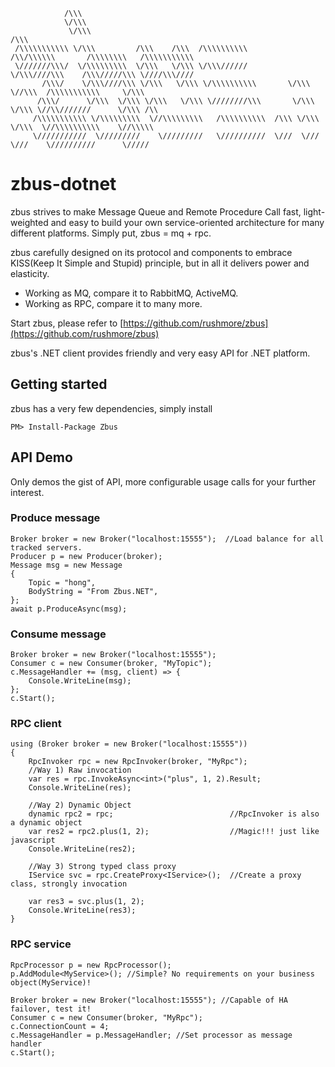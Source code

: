                 /\\\                                                                                            
                \/\\\                                                                                           
                 \/\\\                                                                          /\\\            
     /\\\\\\\\\\\ \/\\\         /\\\    /\\\  /\\\\\\\\\\        /\\/\\\\\\       /\\\\\\\\   /\\\\\\\\\\\      
     \///////\\\/  \/\\\\\\\\\  \/\\\   \/\\\ \/\\\//////        \/\\\////\\\    /\\\/////\\\ \////\\\////      
           /\\\/    \/\\\////\\\ \/\\\   \/\\\ \/\\\\\\\\\\       \/\\\  \//\\\  /\\\\\\\\\\\     \/\\\         
          /\\\/      \/\\\  \/\\\ \/\\\   \/\\\ \////////\\\       \/\\\   \/\\\ \//\\///////      \/\\\ /\\    
         /\\\\\\\\\\\ \/\\\\\\\\\  \//\\\\\\\\\   /\\\\\\\\\\  /\\\ \/\\\   \/\\\  \//\\\\\\\\\\    \//\\\\\    
         \///////////  \/////////    \/////////   \//////////  \///  \///    \///    \//////////      \/////  
         
# zbus-dotnet

zbus strives to make Message Queue and Remote Procedure Call fast, light-weighted and easy to build your own service-oriented architecture for many different platforms. Simply put, zbus = mq + rpc.

zbus carefully designed on its protocol and components to embrace KISS(Keep It Simple and Stupid) principle, but in all it delivers power and elasticity. 

- Working as MQ, compare it to RabbitMQ, ActiveMQ.
- Working as RPC, compare it to many more.

Start zbus, please refer to [https://github.com/rushmore/zbus](https://github.com/rushmore/zbus) 

zbus's .NET client provides friendly and very easy API for .NET platform.

## Getting started

zbus has a very few dependencies, simply install

    PM> Install-Package Zbus

## API Demo

Only demos the gist of API, more configurable usage calls for your further interest.

### Produce message

    Broker broker = new Broker("localhost:15555");  //Load balance for all tracked servers.
    Producer p = new Producer(broker);
    Message msg = new Message
    {
        Topic = "hong",
        BodyString = "From Zbus.NET",
    };
    await p.ProduceAsync(msg);



### Consume message

    Broker broker = new Broker("localhost:15555"); 
    Consumer c = new Consumer(broker, "MyTopic");
    c.MessageHandler += (msg, client) => {
        Console.WriteLine(msg);
    };
    c.Start();

### RPC client

    using (Broker broker = new Broker("localhost:15555"))
    {
        RpcInvoker rpc = new RpcInvoker(broker, "MyRpc"); 
        //Way 1) Raw invocation
        var res = rpc.InvokeAsync<int>("plus", 1, 2).Result;
        Console.WriteLine(res);

        //Way 2) Dynamic Object
        dynamic rpc2 = rpc;                          //RpcInvoker is also a dynamic object
        var res2 = rpc2.plus(1, 2);                  //Magic!!! just like javascript
        Console.WriteLine(res2);

        //Way 3) Strong typed class proxy
        IService svc = rpc.CreateProxy<IService>();  //Create a proxy class, strongly invocation

        var res3 = svc.plus(1, 2);
        Console.WriteLine(res3);
    }

### RPC service

    RpcProcessor p = new RpcProcessor();
    p.AddModule<MyService>(); //Simple? No requirements on your business object(MyService)!

    Broker broker = new Broker("localhost:15555"); //Capable of HA failover, test it!  
    Consumer c = new Consumer(broker, "MyRpc");
    c.ConnectionCount = 4; 
    c.MessageHandler = p.MessageHandler; //Set processor as message handler
    c.Start();